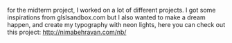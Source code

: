 for the midterm project, I worked on a lot of different projects. I got some inspirations from glslsandbox.com but I also wanted to make a dream happen, and create my typography with neon lights, here you can check out this project: 
http://nimabehravan.com/nb/